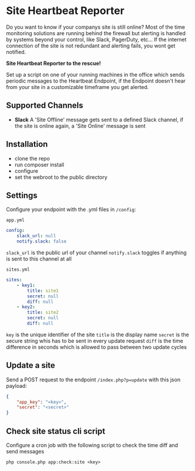 Site Heartbeat Reporter
=======================

Do you want to know if your companys site is still online?
Most of the time monitoring solutions are running behind the firewall but alerting is handled by systems beyond your control,
like Slack, PagerDuty, etc...
If the internet connection of the site is not redundant and alerting fails, you wont get notified.

**Site Heartbeat Reporter to the rescue!**

Set up a script on one of your running machines in the office which sends periodic messages to the Heartbeat Endpoint,
if the Endpoint doesn't hear from your site in a customizable timeframe you get alerted.

## Supported Channels

* **Slack** A 'Site Offline' message gets sent to a defined Slack channel, if the site is online again, a 'Site Online' message is sent

## Installation

* clone the repo
* run composer install
* configure
* set the webroot to the public directory

## Settings

Configure your endpoint with the .yml files in `/config`:

`app.yml`
```yml
config:
    slack_url: null
    notify.slack: false
```

`slack_url` is the public url of your channel
`notify.slack` toggles if anything is sent to this channel at all

`sites.yml`
```yml
sites:
    - key1:
        title: site1
        secret: null
        diff: null
    - key2:
        title: site2
        secret: null
        diff: null
```

`key` is the unique identifier of the site
`title` is the display name
`secret` is the secure string whis has to be sent in every update request
`diff` is the time difference in seconds which is allowed to pass between two update cycles

## Update a site

Send a POST request to the endpoint `/index.php?p=update`
with this json payload:

```json
{
	"app_key": "<key>",
	"secret": "<secret>"
}
```

## Check site status cli script

Configure a cron job with the following script to check the time diff and send messages

`php console.php app:check:site <key>`
